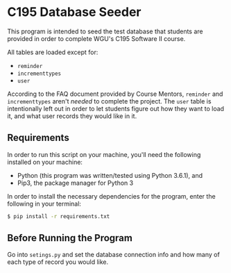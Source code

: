 # C195 Database Seeder

This program is intended to seed the test database that students are provided
in order to complete WGU's C195 Software II course.

All tables are loaded except for:

* `reminder`
* `incrementtypes`
* `user`

According to the FAQ document provided by Course Mentors, `reminder` and
`incrementtypes` aren't _needed_ to complete the project. The `user` table
is intentionally left out in order to let students figure out how they want
to load it, and what user records they would like in it.

## Requirements

In order to run this script on your machine, you'll need the following
installed on your machine:

* Python (this program was written/tested using Python 3.6.1), and
* Pip3, the package manager for Python 3

In order to install the necessary dependencies for the program, enter the
following in your terminal:

```bash
$ pip install -r requirements.txt
```

## Before Running the Program

Go into `setings.py` and set the database connection info and how many of each
type of record you would like.
